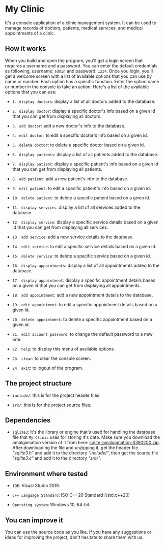 # My Clinic
It's a console application of a clinic management system. It can be used to manage records of doctors, patients, medical services, and medical appointments of a clinic.

## How it works
When you build and open the program, you'll get a login screen that requires a username and a password. You can enter the default credentials as following, username: `admin` and password: `1234`. Once you login, you'll get a welcome screen with a list of available options that you can use by name or number. Each option has a specific function. Enter the option name or number in the console to take an action. Here's a list of the available options that you can use:

- `1. display doctors`: display a list of all doctors added to the database.

- `2. display doctor`: display a specific doctor's info based on a given id that you can get from displaying all doctors.

- `3. add doctor`: add a new doctor's info to the database.

- `4. edit doctor`: to edit a specific doctor's info based on a given id.

- `5. delete doctor`: to delete a specific doctor based on a given id.

- `6. display patients`: display a list of all patients added to the database.

- `7. display patient`: display a specific patient's info based on a given id that you can get from displaying all patients.

- `8. add patient`: add a new patient's info to the database.

- `9. edit patient`: to edit a specific patient's info based on a given id.

- `10. delete patient`: to delete a specific patient based on a given id.

- `11. display services`: display a list of all services added to the database.

- `12. display service`: display a specific service details based on a given id that you can get from displaying all services.

- `13. add service`: add a new service details to the database.

- `14. edit service`: to edit a specific service details based on a given id.

- `15. delete service`: to delete a specific service based on a given id.

- `16. display appointments`: display a list of all appointments added to the database.

- `17. display appointment`: display a specific appointment details based on a given id that you can get from displaying all appointments.

- `18. add appointment`: add a new appointment details to the database.

- `19. edit appointment`: to edit a specific appointment details based on a given id.

- `20. delete appointment`: to delete a specific appointment based on a given id.

- `21. edit account password`: to change the default password to a new one.

- `22. help`: to display this menu of available options.

- `23. clear`: to clear the console screen.

- `24. exit`: to logout of the program.

## The project structure
- `include/`: this is for the project header files.

- `src/`: this is for the project source files.

## Dependencies
- `sqlite3`: It's the library or engine that's used for handling the database file that `My Clinic` uses for storing it's data. Make sure you download the amalgamation version of it from here: [sqlite-amalgamation-3380200.zip](https://www.sqlite.org/2022/sqlite-amalgamation-3380200.zip). After downloading the file and unzipping it, get the header file *"sqlite3.h"* and add it to the directory *"include/"*, then get the source file *"sqlite3.c"* and add it to the directory *"src/"*.

## Environment where tested
- `IDE`: Visual Studio 2019.

- `C++ Language Standard`: ISO C++20 Standard (/std:c++20)

- `Operating system`: Windows 10, 64-bit.

## You can improve it
You can use the source code as you like. If you have any suggestions or ideas for improving the project, don't hesitate to share them with us.
